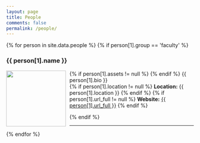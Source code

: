 ```yaml
---
layout: page
title: People
comments: false
permalink: /people/
---
```


<head>
<style> 
img {
}
  .left {
    float: left;
    padding: 0 10px 0 0;}
  }
</style>
</head>

<div id="people">
  <div id="faculty">
  {% for person in site.data.people %}
    {% if person[1].group == 'faculty' %}
    <h3 id="{{ username }}">{{ person[1].name }}</h3>
      <p align="left">
      {% if person[1].assets != null %}
        <img src="{{ person[1].assets | absolute_url }}" width="160" height="150" class="left" />
      {% endif %}
      {{ person[1].bio }}<br />
      {% if person[1].location != null %}
        <strong>Location:</strong> {{ person[1].location }}
      {% endif %}
      {% if person[1].url_full != null %}
        <strong>Website:</strong> <a href="{{ person[1].url_full }}">{{ person[1].url_full }}</a>
      {% endif %}
      </p>
    {% endif %}
  <hr>
  {% endfor %}
  </div>
</div>
